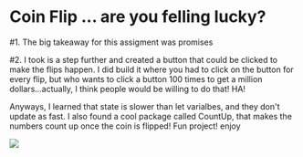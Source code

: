# Coin Flip ... are you felling lucky?

#1. The big takeaway for this assigment was promises

#2. I took is a step further and created a button that could be clicked to make the flips happen. I did build it where you had to click on the button for every flip, but who wants to click a button 100 times to get a million dollars...actually, I think people would be willing to do that! HA! 

Anyways, I learned that state is slower than let varialbes, and they don't update as fast. I also found a cool package called CountUp, that makes the numbers count up once the coin is flipped! Fun project! enjoy

![](https://github.com/lisabroadhead/MERN/blob/main/react/coin-flip/Screen%20Recording%202022-03-15%20at%205.55.33%20PM.gif)
